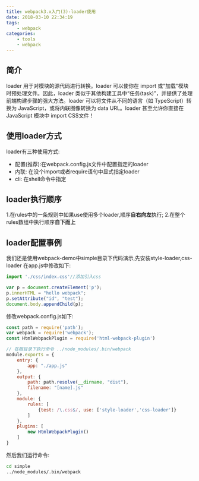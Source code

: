 ```yaml
---
title: webpack3.x入门(3)-loader使用
date: 2018-03-10 22:34:19
tags: 
	- webpack
categories:
	- tools
	- webpack
---
```

## 简介

loader 用于对模块的源代码进行转换。loader 可以使你在 import 或"加载"模块时预处理文件。因此，loader 类似于其他构建工具中“任务(task)”，并提供了处理前端构建步骤的强大方法。loader 可以将文件从不同的语言（如 TypeScript）转换为 JavaScript，或将内联图像转换为 data URL。loader 甚至允许你直接在 JavaScript 模块中 import CSS文件！

## 使用loader方式

loader有三种使用方式:
- 配置(推荐):在webpack.config.js文件中配置指定的loader
- 内联: 在没个import或者require语句中显式指定loader
- cli: 在shell命令中指定

<!-- more -->

## loader执行顺序

1.在rules中的一条规则中如果use使用多个loader,顺序**自右向左**执行;
2.在整个rules数组中执行顺序**自下而上**


## loader配置事例

我们还是使用webpack-demo中simple目录下代码演示,先安装style-loader,css-loader
在app.js中修改如下:
```javascript
import './css/index.css'//添加引入css

var p = document.createElement('p');
p.innerHTML = "hello webpack";
p.setAttribute("id", "test");
document.body.appendChild(p);

```
修改webpack.config.js如下:
```javascript
const path = require('path');
var webpack = require('webpack');
const HtmlWebpackPlugin = require('html-webpack-plugin')

// 在根目录下执行命令 ../node_modules/.bin/webpack
module.exports = {
	entry: {
		app: "./app.js"
	},
	output: {
		path: path.resolve(__dirname, "dist"),
		filename: "[name].js"
	},
	module: {
		rules: [
			{test: /\.css$/, use: ['style-loader','css-loader']}
		]
	},
	plugins: [
		new HtmlWebpackPlugin()
	]
}
```
然后我们运行命令:
```bash
cd simple
../node_modules/.bin/webpack
```





